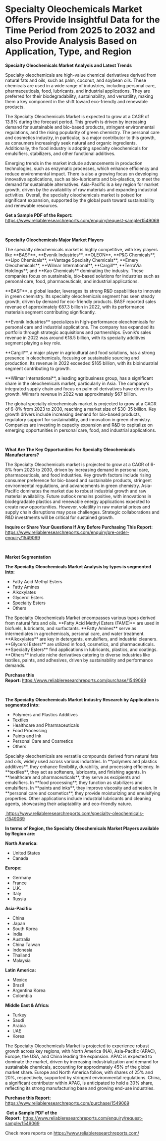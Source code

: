 <p><h1>Specialty Oleochemicals Market Offers Provide Insightful Data for the Time Period from 2025 to 2032 and also Provide Analysis Based on Application, Type, and Region</h1></p><p><strong>Specialty Oleochemicals Market Analysis and Latest Trends</strong></p>
<p><p>Specialty oleochemicals are high-value chemical derivatives derived from natural fats and oils, such as palm, coconut, and soybean oils. These chemicals are used in a wide range of industries, including personal care, pharmaceuticals, food, lubricants, and industrial applications. They are preferred for their biodegradability, sustainability, and versatility, making them a key component in the shift toward eco-friendly and renewable products.</p><p>The Specialty Oleochemicals Market is expected to grow at a CAGR of 13.8% during the forecast period. This growth is driven by increasing demand for sustainable and bio-based products, stringent environmental regulations, and the rising popularity of green chemistry. The personal care and cosmetics industry, in particular, is a major contributor to this growth, as consumers increasingly seek natural and organic ingredients. Additionally, the food industry is adopting specialty oleochemicals for emulsifiers, stabilizers, and other functional additives.</p><p>Emerging trends in the market include advancements in production technologies, such as enzymatic processes, which enhance efficiency and reduce environmental impact. There is also a growing focus on developing innovative applications, such as bio-lubricants and bio-plastics, to meet the demand for sustainable alternatives. Asia-Pacific is a key region for market growth, driven by the availability of raw materials and expanding industrial activities. Overall, the specialty oleochemicals market is poised for significant expansion, supported by the global push toward sustainability and renewable resources.</p></p>
<p><strong>Get a Sample PDF of the Report:&nbsp;</strong> <a href="https://www.reliableresearchreports.com/enquiry/request-sample/1549069?utm_campaign=8&utm_medium=2&utm_source=Github&utm_content=ia&utm_term=29012025&utm_id=specialty-oleochemicals">https://www.reliableresearchreports.com/enquiry/request-sample/1549069</a></p>
<p>&nbsp;</p>
<p><strong>Specialty Oleochemicals Major Market Players</strong></p>
<p><p>The specialty oleochemicals market is highly competitive, with key players like **BASF**, **Evonik Industries**, **OLEON**, **P&G Chemicals**, **Lipo Chemicals**, **Vantage Specialty Chemicals**, **Emery Oleochemicals**, **Wilmar International**, **Cargill**, **TerraVia Holdings**, and **Kao Chemicals** dominating the industry. These companies focus on sustainable, bio-based solutions for industries such as personal care, food, pharmaceuticals, and industrial applications.</p><p>**BASF**, a global leader, leverages its strong R&D capabilities to innovate in green chemistry. Its specialty oleochemicals segment has seen steady growth, driven by demand for eco-friendly products. BASF reported sales revenue of approximately €87.3 billion in 2022, with its performance materials segment contributing significantly.</p><p>**Evonik Industries** specializes in high-performance oleochemicals for personal care and industrial applications. The company has expanded its portfolio through strategic acquisitions and partnerships. Evonik’s sales revenue in 2022 was around €18.5 billion, with its specialty additives segment playing a key role.</p><p>**Cargill**, a major player in agricultural and food solutions, has a strong presence in oleochemicals, focusing on sustainable sourcing and production. Its revenue in 2022 exceeded $165 billion, with its bioindustrial segment contributing to growth.</p><p>**Wilmar International**, a leading agribusiness group, has a significant share in the oleochemicals market, particularly in Asia. The company’s integrated supply chain and focus on palm oil derivatives have driven its growth. Wilmar’s revenue in 2022 was approximately $67 billion.</p><p>The global specialty oleochemicals market is projected to grow at a CAGR of 6-8% from 2023 to 2030, reaching a market size of $30-35 billion. Key growth drivers include increasing demand for bio-based products, regulatory support for sustainability, and innovation in green chemistry. Companies are investing in capacity expansion and R&D to capitalize on emerging opportunities in personal care, food, and industrial applications.</p></p>
<p>&nbsp;</p>
<p><strong>What Are The Key Opportunities For Specialty Oleochemicals Manufacturers?</strong></p>
<p><p>The Specialty Oleochemicals market is projected to grow at a CAGR of 6-8% from 2023 to 2030, driven by increasing demand in personal care, pharmaceuticals, and food industries. Key growth factors include rising consumer preference for bio-based and sustainable products, stringent environmental regulations, and advancements in green chemistry. Asia-Pacific dominates the market due to robust industrial growth and raw material availability. Future outlook remains positive, with innovations in biodegradable plastics and renewable energy applications expected to create new opportunities. However, volatility in raw material prices and supply chain disruptions may pose challenges. Strategic collaborations and R&D investments will be critical for sustained growth.</p></p>
<p><strong>Inquire or Share Your Questions If Any Before Purchasing This Report:</strong> <a href="https://www.reliableresearchreports.com/enquiry/pre-order-enquiry/1549069?utm_campaign=8&utm_medium=2&utm_source=Github&utm_content=ia&utm_term=29012025&utm_id=specialty-oleochemicals">https://www.reliableresearchreports.com/enquiry/pre-order-enquiry/1549069</a></p>
<p>&nbsp;</p>
<p><strong>Market Segmentation</strong></p>
<p><strong>The Specialty Oleochemicals Market Analysis by types is segmented into:</strong></p>
<p><ul><li>Fatty Acid Methyl Esters</li><li>Fatty Amines</li><li>Alkoxylates</li><li>Glycerol Esters</li><li>Specialty Esters</li><li>Others</li></ul></p>
<p><p>The Specialty Oleochemicals Market encompasses various types derived from natural fats and oils. **Fatty Acid Methyl Esters (FAME)** are used in biofuels, lubricants, and surfactants. **Fatty Amines** serve as intermediates in agrochemicals, personal care, and water treatment. **Alkoxylates** are key in detergents, emulsifiers, and industrial cleaners. **Glycerol Esters** are utilized in food, cosmetics, and pharmaceuticals. **Specialty Esters** find applications in lubricants, plastics, and coatings. **Others** include niche derivatives catering to diverse industries like textiles, paints, and adhesives, driven by sustainability and performance demands.</p></p>
<p><strong>Purchase this Report:&nbsp;</strong><a href="https://www.reliableresearchreports.com/purchase/1549069?utm_campaign=8&utm_medium=2&utm_source=Github&utm_content=ia&utm_term=29012025&utm_id=specialty-oleochemicals">https://www.reliableresearchreports.com/purchase/1549069</a></p>
<p>&nbsp;</p>
<p><strong>The Specialty Oleochemicals Market Industry Research by Application is segmented into:</strong></p>
<p><ul><li>Polymers and Plastics Additives</li><li>Textiles</li><li>Healthcare and Pharmaceuticals</li><li>Food Processing</li><li>Paints and Ink</li><li>Personal Care and Cosmetics</li><li>Others</li></ul></p>
<p><p>Specialty oleochemicals are versatile compounds derived from natural fats and oils, widely used across various industries. In **polymers and plastics additives**, they enhance flexibility, durability, and processing efficiency. In **textiles**, they act as softeners, lubricants, and finishing agents. In **healthcare and pharmaceuticals**, they serve as excipients and emulsifiers. In **food processing**, they function as stabilizers and emulsifiers. In **paints and inks**, they improve viscosity and adhesion. In **personal care and cosmetics**, they provide moisturizing and emulsifying properties. Other applications include industrial lubricants and cleaning agents, showcasing their adaptability and eco-friendly nature.</p></p>
<p><a href="https://www.reliableresearchreports.com/specialty-oleochemicals-r1549069?utm_campaign=8&utm_medium=2&utm_source=Github&utm_content=ia&utm_term=29012025&utm_id=specialty-oleochemicals">&nbsp;https://www.reliableresearchreports.com/specialty-oleochemicals-r1549069</a></p>
<p><strong>In terms of Region, the Specialty Oleochemicals Market Players available by Region are:</strong></p>
<p>
    <p> <strong> North America: </strong>
        <ul>
            <li>United States</li>
            <li>Canada</li>
        </ul>
        </p> 
    <p> <strong> Europe: </strong>
        <ul>
            <li>Germany</li>
            <li>France</li>
            <li>U.K.</li>
            <li>Italy</li>
            <li>Russia</li>
        </ul>
        </p> 
    <p> <strong> Asia-Pacific: </strong>
        <ul>
            <li>China</li>
            <li>Japan</li>
            <li>South Korea</li>
            <li>India</li>
            <li>Australia</li>
            <li>China Taiwan</li>
            <li>Indonesia</li>
            <li>Thailand</li>
            <li>Malaysia</li>
        </ul>
        </p> 
    <p> <strong> Latin America: </strong>
        <ul>
            <li>Mexico</li>
            <li>Brazil</li>
            <li>Argentina Korea</li>
            <li>Colombia</li>
        </ul>
        </p> 
    <p> <strong> Middle East & Africa: </strong>
        <ul>
            <li>Turkey</li>
            <li>Saudi</li>
            <li>Arabia</li>
            <li>UAE</li>
            <li>Korea</li>
        </ul>
    </p>
    </p>
<p><p>The Specialty Oleochemicals Market is projected to experience robust growth across key regions, with North America (NA), Asia-Pacific (APAC), Europe, the USA, and China leading the expansion. APAC is expected to dominate the market, driven by increasing industrialization and demand for sustainable chemicals, accounting for approximately 45% of the global market share. Europe and North America follow, with shares of 25% and 20%, respectively, supported by stringent environmental regulations. China, a significant contributor within APAC, is anticipated to hold a 30% share, reflecting its strong manufacturing base and growing end-use industries.</p></p>
<p><strong>Purchase this Report: </strong><a href="https://www.reliableresearchreports.com/purchase/1549069?utm_campaign=8&utm_medium=2&utm_source=Github&utm_content=ia&utm_term=29012025&utm_id=specialty-oleochemicals">https://www.reliableresearchreports.com/purchase/1549069</a></p>
<p>&nbsp;<strong>Get a Sample PDF of the Report:&nbsp;&nbsp;</strong><a href="https://www.reliableresearchreports.com/enquiry/request-sample/1549069?utm_campaign=8&utm_medium=2&utm_source=Github&utm_content=ia&utm_term=29012025&utm_id=specialty-oleochemicals">https://www.reliableresearchreports.com/enquiry/request-sample/1549069</a></p>
<p><strong></strong></p>
<p>Check more reports on <a href="https://www.reliableresearchreports.com/?utm_campaign=8&utm_medium=2&utm_source=Github&utm_content=ia&utm_term=29012025&utm_id=specialty-oleochemicals">https://www.reliableresearchreports.com/</a></p>
